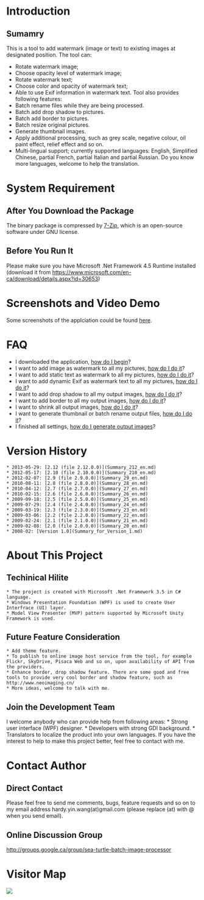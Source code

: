 # Introduction #
## Sumamry ##
This is a tool to add watermark (image or text) to existing images at designated position. The tool can:
 * Rotate watermark image;
 * Choose opacity level of watermark image;
 * Rotate watermark text;
 * Choose color and opacity of watermark text;
 * Able to use Exif information in watermark text.
Tool also provides following features:
 * Batch rename files while they are being processed.
 * Batch add drop shadow to pictures.
 * Batch add border to pictures.
 * Batch resize original pictures.
 * Generate thumbnail images.
 * Apply additional processing, such as grey scale, negative colour, oil paint effect, relief effect and so on.
 * Multi-lingual support; currently supported languages: English, Simplified Chinese, partial French, partial Italian and partial Russian. Do you know more languages, welcome to help the translation.

# System Requirement #
## After You Download the Package ##
The binary package is compressed by [7-Zip](http://www.7-zip.org/), which is an open-source software under GNU license.
## Before You Run It ##
Please make sure you have Microsoft .Net Framework 4.5 Runtime installed (download it from  https://www.microsoft.com/en-ca/download/details.aspx?id=30653)
# Screenshots and Video Demo #
Some screenshots of the applciation could be found [here](Screenshot_en.md).
# FAQ #
  * I downloaded the application, [how do I begin](FAQ_Begin_en.md)?
  * I want to add image as watermark to all my pictures, [how do I do it](FAQ_Image_Watermark_en.md)?
  * I want to add static text as watermark to all my pictures, [how do I do it](FAQ_StaticText_Watermark_en.md)?
  * I want to add dynamic Exif as watermark text to all my pictures, [how do I do it](FAQ_ExifText_Watermark_en.md)?
  * I want to add drop shadow to all my output images, [how do I do it](FAQ_DropShadow_en.md)?
  * I want to add border to all my output images, [how do I do it](FAQ_Border_en.md)?
  * I want to shrink all output images, [how do I do it](FAQ_Shrink_en.md)?
  * I want to generate thumbnail or batch rename output files, [how do I do it](FAQ_Output_en.md)?
  * I finished all settings, [how do I generate output images](FAQ_Make_en.md)?
# Version History #
    * 2013-05-29: [2.12 (file 2.12.0.0)](Summary_212_en.md)
    * 2012-05-17: [2.10 (file 2.10.0.0)](Summary_210_en.md)
    * 2012-02-07: [2.9 (file 2.9.0.0)](Summary_29_en.md)
    * 2010-08-11: [2.8 (file 2.8.0.0)](Summary_28_en.md)
    * 2010-04-12: [2.7 (file 2.7.0.0)](Summary_27_en.md)
    * 2010-02-15: [2.6 (file 2.6.0.0)](Summary_26_en.md)
    * 2009-09-18: [2.5 (file 2.5.0.0)](Summary_25_en.md)
    * 2009-07-29: [2.4 (file 2.4.0.0)](Summary_24_en.md)
    * 2009-03-19: [2.3 (file 2.3.0.0)](Summary_23_en.md)
    * 2009-03-06: [2.2 (file 2.2.0.0)](Summary_22_en.md)
    * 2009-02-24: [2.1 (file 2.1.0.0)](Summary_21_en.md)
    * 2009-02-08: [2.0 (file 2.0.0.0)](Summary_20_en.md)
    * 2008-02: [Version 1.0](Summary_for_Version_1.md)
# About This Project #
## Techinical Hilite ##
    * The project is created with Microsoft .Net Framework 3.5 in C# language.
    * Windows Presentation Foundation (WPF) is used to create User Interfrace (UI) layer.
    * Model View Presenter (MVP) pattern supported by Microsoft Unity Framework is used.
## Future Feature Consideration ##
    * Add theme feature.
    * To publish to online image host service from the tool, for example Flickr, SkyDrive, Pisaca Web and so on, upon availability of API from the providers.
    * Enhance border, drop shadow feature. There are some good and free tools to provide very cool border and shadow feature, such as http://www.neoimaging.cn/
    * More ideas, welcome to talk with me.
## Join the Development Team ##
I welcome anybody who can provide help from following areas:
    * Strong user interface (WPF) designer.
    * Developers with strong GDI background.
    * Translators to localize the product into your own languages.
If you have the interest to help to make this project better, feel free to contact with me.
# Contact Author #
## Direct Contact ##
Please feel free to send me comments, bugs, feature requests and so on to my email address hardy.yin.wang(at)gmail.com (please replace (at) with @ when you send email).
## Online Discussion Group ##
http://groups.google.ca/group/sea-turtle-batch-image-processor
# Visitor Map #
[![](http://www2.clustrmaps.com/stats/maps-no_clusters/code.google.com-p-batch-image-watermark-processor--thumb.jpg)](http://www2.clustrmaps.com/counter/maps.php?url=http://code.google.com/p/batch-image-watermark-processor/)
